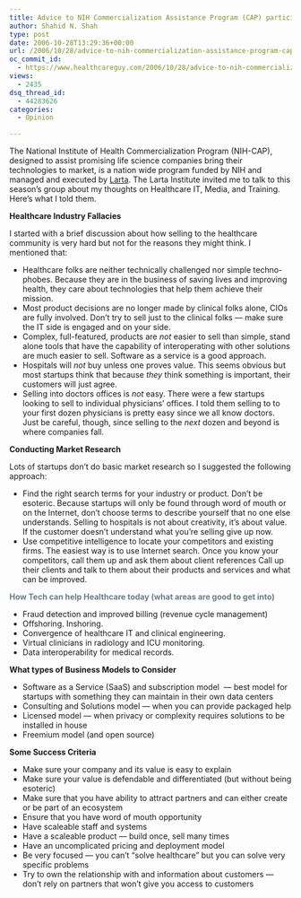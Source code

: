 ```yaml
---
title: Advice to NIH Commercialization Assistance Program (CAP) participants
author: Shahid N. Shah
type: post
date: 2006-10-28T13:29:36+00:00
url: /2006/10/28/advice-to-nih-commercialization-assistance-program-cap-participants/
oc_commit_id:
  - https://www.healthcareguy.com/2006/10/28/advice-to-nih-commercialization-assistance-program-cap-participants/1478769076
views:
  - 2435
dsq_thread_id:
  - 44283626
categories:
  - Opinion

---
```

The National Institute of Health Commercialization Program (NIH-CAP), designed to assist promising life science companies bring their technologies to market,&nbsp;is a nation wide program funded by NIH and managed and executed by [Larta][1]. The Larta Institute invited me to talk to this season&#8217;s group about my thoughts on Healthcare IT, Media, and Training. Here&#8217;s what I told them.

**Healthcare Industry Fallacies**

I started with a brief discussion about how selling to the healthcare community is very hard but not for the reasons they might think. I mentioned that:

  * Healthcare folks are neither technically challenged nor simple techno-phobes. Because they are in the business of saving lives and improving health, they care about technologies that help them achieve their mission.
  * Most product decisions are no longer made by clinical folks alone, CIOs are fully involved. Don&#8217;t try to sell just to the clinical folks &#8212; make sure the IT side is engaged and on your side.
  * Complex, full-featured, products are _not_ easier to sell than simple, stand alone tools that have the capability of interoperating with other solutions are much easier to sell. Software as a service is a good approach.
  * Hospitals will _not_ buy unless one proves value. This seems obvious but most startups think that because _they_ think something is important, their customers will just agree.
  * Selling into doctors offices is _not_ easy. There were a few startups looking to sell to individual physicians&#8217; offices. I told them selling to to your first dozen physicians is pretty easy since we all know doctors. Just be careful, though, since selling to the _next_ dozen and beyond is where companies fall.

**Conducting Market Research**

Lots of startups don&#8217;t do basic market research so I suggested the following approach:

  * Find the right search terms for your industry or product. Don’t be esoteric. Because startups will only be found through word of mouth or on the Internet, don&#8217;t choose terms to describe yourself that no one else understands. Selling to hospitals is not about creativity, it&#8217;s about value. If the customer doesn&#8217;t understand what you&#8217;re selling give up now.
  * Use competitive intelligence to locate your competitors and existing firms. The easiest way is to use Internet search. Once you know your competitors, call them up and ask them about client references Call up their clients and talk to them about their products and services and what can be improved.

<font color="#697c83"><strong>How Tech can help Healthcare today (what areas are good to get into)</strong></font>

  * Fraud detection and improved billing (revenue cycle management) 
  * Offshoring. Inshoring. 
  * Convergence of healthcare IT and clinical engineering. 
  * Virtual clinicians in radiology and ICU monitoring. 
  * Data interoperability for medical records. 

**What types of Business Models to Consider**

  * Software as a Service (SaaS) and subscription model&nbsp; &#8212; best model for startups with something they can maintain in their own data centers
  * Consulting and Solutions model&nbsp;&#8212; when you can provide packaged help
  * Licensed model&nbsp;&#8212; when privacy or complexity requires solutions to be installed in house
  * Freemium model (and open source) 

**Some Success Criteria**

  * Make sure your company and its value is easy to explain
  * Make sure your value is defendable and differentiated (but without being esoteric)
  * Make sure that you have ability to attract partners and can either create or be part of an ecosystem
  * Ensure that you have word of mouth opportunity 
  * Have scaleable staff and systems 
  * Have a scaleable product — build once, sell many times 
  * Have an uncomplicated pricing and deployment model
  * Be very focused &#8212; you can&#8217;t &#8220;solve healthcare&#8221; but you can solve very specific problems
  * Try to own the relationship with and information about customers &#8212; don&#8217;t rely on partners that won&#8217;t give you access to customers

 [1]: http://www.larta.org/nihcap/